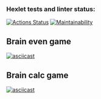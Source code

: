 ### Hexlet tests and linter status:
[![Actions Status](https://github.com/alistkov/js-starter-project-44/actions/workflows/hexlet-check.yml/badge.svg)](https://github.com/alistkov/js-starter-project-44/actions)
[![Maintainability](https://api.codeclimate.com/v1/badges/0547c525a57247da92bc/maintainability)](https://codeclimate.com/github/alistkov/js-starter-project-44/maintainability)

## Brain even game
[![asciicast](https://asciinema.org/a/mzNdYg9bBI73lVG9pQKrRpLa2.svg)](https://asciinema.org/a/mzNdYg9bBI73lVG9pQKrRpLa2)

## Brain calc game
[![asciicast](https://asciinema.org/a/wWIqmpJPYcTJlZf02ppM2lWNP.svg)](https://asciinema.org/a/wWIqmpJPYcTJlZf02ppM2lWNP)
